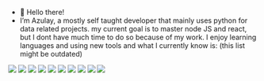 - 👋 Hello there!
- I’m Azulay, a mostly self taught developer that mainly uses python for data related projects.
my current goal is to master node JS and react, but I dont have much time to do so because of my work.
I enjoy learning languages and using new tools and what I currently know is:
(this list might be outdated)

<img   src="https://camo.githubusercontent.com/895b22c9deb1a110a756a9cfa37038ea6a4c7fa8435e2b26cdab78d18a11f57c/68747470733a2f2f696d672e736869656c64732e696f2f62616467652f2d507974686f6e2d3030376166663f7374796c653d666c6174266c6f676f3d707974686f6e266c6f676f436f6c6f723d7768697465"/>
<img   src="https://camo.githubusercontent.com/ca4a831e9bb07036a20e7b723a9b095e30bea5ce9bbc24492d0adb09dab33813/68747470733a2f2f696d672e736869656c64732e696f2f62616467652f2d4a6176612d6536366131373f7374796c653d666c6174266c6f676f3d6f70656e6a646b266c6f676f436f6c6f723d7768697465"/>
<img   src="https://camo.githubusercontent.com/e1a7727effea6ecce1a205f66f2ee3ede8a774149648835ced51b0e9b1c3b6e7/68747470733a2f2f696d672e736869656c64732e696f2f62616467652f2d4a534f4e2d3033616436343f7374796c653d666c6174266c6f676f3d6a736f6e266c6f676f436f6c6f723d7768697465"/>
<img   src="https://camo.githubusercontent.com/80af3fbf751beeba0e0882ac6b1c20b103740cec340d806806d38dc94430fafd/68747470733a2f2f696d672e736869656c64732e696f2f62616467652f2d48544d4c2d6465363430303f7374796c653d666c6174266c6f676f3d68746d6c35266c6f676f436f6c6f723d7768697465"/>
<img   src="https://camo.githubusercontent.com/93a5929b25332b3be041731397c3738ec54bc8c6aed7621df48e9d6c07a4c184/68747470733a2f2f696d672e736869656c64732e696f2f62616467652f2d4353532d3638313061333f7374796c653d666c6174266c6f676f3d63737333266c6f676f436f6c6f723d7768697465"/>
<img   src="https://camo.githubusercontent.com/0ce831a15f141acfc7c9aabe1b705c3dd822485e39291eb24e8c5bd65753124d/68747470733a2f2f696d672e736869656c64732e696f2f62616467652f2d4769744875622d3030303030303f7374796c653d666c6174266c6f676f3d676974687562266c6f676f436f6c6f723d7768697465"/>
<img   src="https://camo.githubusercontent.com/eaf38cd525013f2184c0f91dcb3f9a393bb22ba16708cd037cf46985385ae30d/68747470733a2f2f696d672e736869656c64732e696f2f62616467652f2d4769742d6533376633323f7374796c653d666c6174266c6f676f3d676974266c6f676f436f6c6f723d7768697465"/>
<img   src="https://camo.githubusercontent.com/2a831c62069f0c7649d0c229ecff154053ea0f6937af8e51c861c8990cde0abf/68747470733a2f2f696d672e736869656c64732e696f2f62616467652f2d466c61736b2d3033613361363f7374796c653d666c6174266c6f676f3d666c61736b266c6f676f436f6c6f723d7768697465"/>
<img   src="https://camo.githubusercontent.com/4c36d17ee21fddac98536a27057134c5f299c592efaf19a2d781415ed552fde1/68747470733a2f2f696d672e736869656c64732e696f2f62616467652f2d506f73746d616e2d6261363930363f7374796c653d666c6174266c6f676f3d706f73746d616e266c6f676f436f6c6f723d7768697465"/>
<img   src="https://camo.githubusercontent.com/77bff00df69835f0ea46b8ef6b3335d831578c75987d105e479069e6de234d30/68747470733a2f2f696d672e736869656c64732e696f2f62616467652f2d426173682d3262323966663f7374796c653d666c6174266c6f676f3d676e7525323062617368266c6f676f436f6c6f723d7768697465"/>


